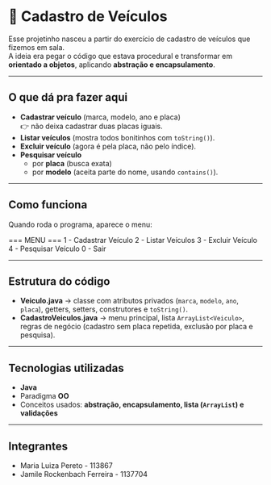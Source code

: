 # 🚗 Cadastro de Veículos 

Esse projetinho nasceu a partir do exercício de cadastro de veículos que fizemos em sala.  
A ideia era pegar o código que estava procedural e transformar em **orientado a objetos**, aplicando **abstração e encapsulamento**.

---

## O que dá pra fazer aqui

- **Cadastrar veículo** (marca, modelo, ano e placa)  
  👉 não deixa cadastrar duas placas iguais.
- **Listar veículos** (mostra todos bonitinhos com `toString()`).
- **Excluir veículo** (agora é pela placa, não pelo índice).
- **Pesquisar veículo**  
  - por **placa** (busca exata)  
  - por **modelo** (aceita parte do nome, usando `contains()`).

---

## Como funciona

Quando roda o programa, aparece o menu:

=== MENU ===
1 - Cadastrar Veículo
2 - Listar Veículos
3 - Excluir Veículo
4 - Pesquisar Veículo
0 - Sair

---

## Estrutura do código

- **Veiculo.java** → classe com atributos privados (`marca`, `modelo`, `ano`, `placa`), getters, setters, construtores e `toString()`.
- **CadastroVeiculos.java** → menu principal, lista `ArrayList<Veiculo>`, regras de negócio (cadastro sem placa repetida, exclusão por placa e pesquisa).

---

## Tecnologias utilizadas
- **Java**
- Paradigma **OO**  
- Conceitos usados: **abstração, encapsulamento, lista (`ArrayList`) e validações**

---

## Integrantes
- Maria Luiza Pereto - 113867 
- Jamile Rockenbach Ferreira - 1137704



